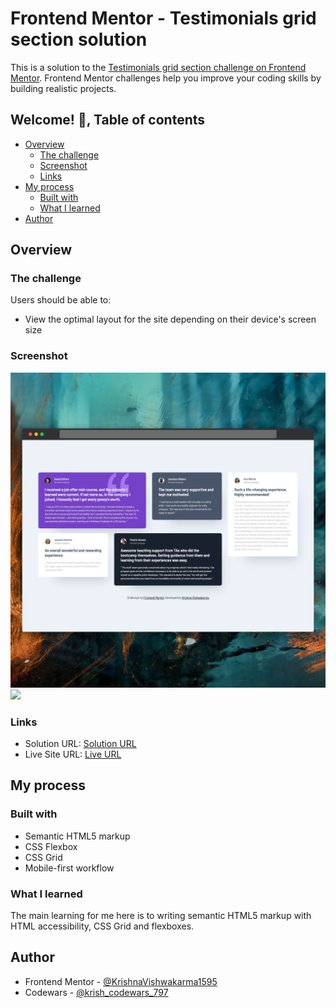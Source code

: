 # Frontend Mentor - Testimonials grid section solution

This is a solution to the [Testimonials grid section challenge on Frontend Mentor](https://www.frontendmentor.io/challenges/testimonials-grid-section-Nnw6J7Un7). Frontend Mentor challenges help you improve your coding skills by building realistic projects. 

## Welcome! 👋, Table of contents

- [Overview](#overview)
  - [The challenge](#the-challenge)
  - [Screenshot](#screenshot)
  - [Links](#links)
- [My process](#my-process)
  - [Built with](#built-with)
  - [What I learned](#what-i-learned)  
- [Author](#author)

## Overview

### The challenge

Users should be able to:

- View the optimal layout for the site depending on their device's screen size

### Screenshot

![](./screenshot-desktop-view.png)
![](./screenshot-mobile.png)

### Links

- Solution URL: [Solution URL](https://www.frontendmentor.io/solutions/responsive-testimonials-grid-section-Fui-7QGI-y)
- Live Site URL: [Live URL](https://krishnavishwakarma1595.github.io/frontend-mentor/Junior/testimonials-grid-section/)

## My process

### Built with

- Semantic HTML5 markup
- CSS Flexbox
- CSS Grid
- Mobile-first workflow

### What I learned

The main learning for me here is to writing semantic HTML5 markup with HTML accessibility, CSS Grid and flexboxes.

## Author

- Frontend Mentor - [@KrishnaVishwakarma1595](https://www.frontendmentor.io/profile/KrishnaVishwakarma1595)
- Codewars - [@krish_codewars_797](https://www.codewars.com/users/krish_codewars_797)